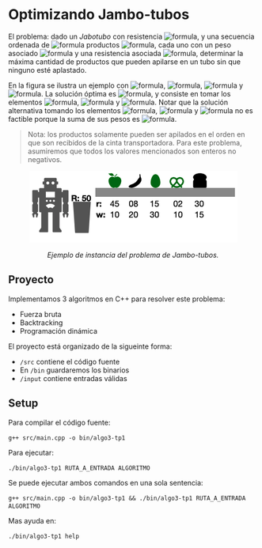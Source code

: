 # Optimizando Jambo-tubos

El problema: dado un _Jabotubo_ con resistencia ![formula](https://render.githubusercontent.com/render/math?math=R), y una secuencia ordenada de ![formula](https://render.githubusercontent.com/render/math?math=n)
productos ![formula](https://render.githubusercontent.com/render/math?math=S), cada uno con un peso asociado ![formula](https://render.githubusercontent.com/render/math?math=w_i) y una resistencia asociada ![formula](https://render.githubusercontent.com/render/math?math=r_i),
determinar la máxima cantidad de productos que pueden apilarse en un tubo sin que ninguno
esté aplastado.

En la figura se ilustra un ejemplo con ![formula](https://render.githubusercontent.com/render/math?math=R=50), ![formula](https://render.githubusercontent.com/render/math?math=n=5),
![formula](https://render.githubusercontent.com/render/math?math=w=[10,20,30,10,15]) y ![formula](https://render.githubusercontent.com/render/math?math=r=[45,8,15,2,30]). La solución óptima es ![formula](https://render.githubusercontent.com/render/math?math=3), y consiste
en tomar los elementos ![formula](https://render.githubusercontent.com/render/math?math=1), ![formula](https://render.githubusercontent.com/render/math?math=3) y ![formula](https://render.githubusercontent.com/render/math?math=4). Notar que la solución alternativa tomando los
elementos ![formula](https://render.githubusercontent.com/render/math?math=1), ![formula](https://render.githubusercontent.com/render/math?math=3) y ![formula](https://render.githubusercontent.com/render/math?math=5) no es factible porque la suma de sus pesos es ![formula](https://render.githubusercontent.com/render/math?math=55\textgreater%20R).

> Nota: los productos solamente pueden ser apilados en el orden en que son recibidos de la
> cinta transportadora. Para este problema, asumiremos que todos los valores mencionados
> son enteros no negativos.

<div style="text-align: center;">
  <img src="./assets/readme-1.png" />
  <p><i>Ejemplo de instancia del problema de Jambo-tubos.</i></p>
</div>

## Proyecto

Implementamos 3 algoritmos en C++ para resolver este problema:

- Fuerza bruta
- Backtracking
- Programación dinámica

El proyecto está organizado de la sigueinte forma:

- `/src` contiene el código fuente
- En `/bin` guardaremos los binarios
- `/input` contiene entradas válidas

## Setup

Para compilar el código fuente:

```
g++ src/main.cpp -o bin/algo3-tp1
```

Para ejecutar:

```
./bin/algo3-tp1 RUTA_A_ENTRADA ALGORITMO
```

Se puede ejecutar ambos comandos en una sola sentencia:
```
g++ src/main.cpp -o bin/algo3-tp1 && ./bin/algo3-tp1 RUTA_A_ENTRADA ALGORITMO
```

Mas ayuda en:

```
./bin/algo3-tp1 help
```
